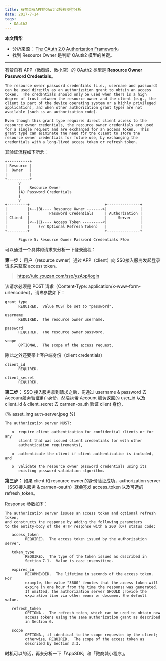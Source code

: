 ```yaml
---
title: 有赞自有APP的OAuth2授权模型分析
date: 2017-7-14
tags: 
  - OAuth2
---
```


**本文精华**
* 分析来源： [The OAuth 2.0 Authorization Framework](https://tools.ietf.org/html/rfc6749)。 
* 找到 Resource Owner 是判断 OAuth2 模型的关键。

---

<!-- more -->

有赞自有 APP（微商城、微小店）的 OAuth2 类型是 **Resource Owner Password Credentials**。

```
The resource owner password credentials (i.e., username and password)
can be used directly as an authorization grant to obtain an access
token.  The credentials should only be used when there is a high
degree of trust between the resource owner and the client (e.g., the
client is part of the device operating system or a highly privileged
application), and when other authorization grant types are not
available (such as an authorization code).

Even though this grant type requires direct client access to the
resource owner credentials, the resource owner credentials are used
for a single request and are exchanged for an access token.  This
grant type can eliminate the need for the client to store the
resource owner credentials for future use, by exchanging the
credentials with a long-lived access token or refresh token.
```

其验证流程如下所示：

```
+----------+
| Resource |
|  Owner   |
|          |
+----------+
      v
      |    Resource Owner
      (A) Password Credentials
      |
      v
+---------+                                  +---------------+
|         |>--(B)---- Resource Owner ------->|               |
|         |         Password Credentials     | Authorization |
| Client  |                                  |     Server    |
|         |<--(C)---- Access Token ---------<|               |
|         |    (w/ Optional Refresh Token)   |               |
+---------+                                  +---------------+

      Figure 5: Resource Owner Password Credentials Flow
```


可以通过一个具体的请求来分析一下登录流程：

**第一步：** 用户（resource owner）通过 APP（client）向 SSO接入服务发起登录请求来获取 access token。

> https://uic.youzan.com/sso/yzApp/login

该请求必须是 POST 请求（Content-Type: application/x-www-form-urlencoded），请求参数如下：

```
grant_type
      REQUIRED.  Value MUST be set to "password".

username
      REQUIRED.  The resource owner username.

password
      REQUIRED.  The resource owner password.

scope
      OPTIONAL.  The scope of the access request.
```

除此之外还要带上客户端身份（client credentials）

```
client_id
      REQUIRED.

client_secret
      REQUIRED. 
```

**第二步：** SSO 接入服务拿到请求之后，先通过 username & password 去 Account服务验证用户身份，然后携带 Account 服务返回的 user_id 以及 client_id & client_secret 去 carmen-oauth 验证 client 身份，

{% asset_img auth-server.jpeg %}

```
The authorization server MUST:

   o  require client authentication for confidential clients or for any
      client that was issued client credentials (or with other
      authentication requirements),

   o  authenticate the client if client authentication is included, and

   o  validate the resource owner password credentials using its
      existing password validation algorithm.
```

**第三步：** 如果 client 和 resource owner 的身份验证成功，authorization server（SSO接入服务 & carmen-oauth）就会签发 access_token 以及可选的 refresh_token。

Response 参数如下：

```
The authorization server issues an access token and optional refresh token, 
and constructs the response by adding the following parameters 
to the entity-body of the HTTP response with a 200 (OK) status code:

   access_token
         REQUIRED.  The access token issued by the authorization server.

   token_type
         REQUIRED.  The type of the token issued as described in
         Section 7.1.  Value is case insensitive.

   expires_in
         RECOMMENDED.  The lifetime in seconds of the access token.  For
         example, the value "3600" denotes that the access token will
         expire in one hour from the time the response was generated.
         If omitted, the authorization server SHOULD provide the
         expiration time via other means or document the default value.
   
   refresh_token
         OPTIONAL.  The refresh token, which can be used to obtain new
         access tokens using the same authorization grant as described
         in Section 6.

   scope
         OPTIONAL, if identical to the scope requested by the client;
         otherwise, REQUIRED.  The scope of the access token as
         described by Section 3.3.
```

时机可以的话，再来分析一下「AppSDK」和「微商城小程序」。 